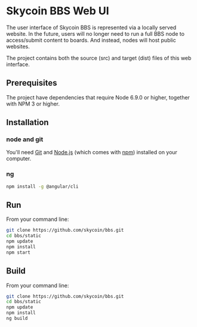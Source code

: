 # Skycoin BBS Web UI
The user interface of Skycoin BBS is represented via a locally served website. In the future, users will no longer need to run a full BBS node to access/submit content to boards. And instead, nodes will host public websites.

The project contains both the source (src) and target (dist) files of this web interface.

## Prerequisites

The project have dependencies that require Node 6.9.0 or higher, together
with NPM 3 or higher.

## Installation


### node and git
You'll need [Git](https://git-scm.com) and [Node.js](https://nodejs.org/en/download/) (which comes with [npm](http://npmjs.com)) installed on your computer.

### ng

```bash
npm install -g @angular/cli
```


## Run
From your command line:
```bash
git clone https://github.com/skycoin/bbs.git
cd bbs/static
npm update
npm install
npm start
```

## Build
From your command line:
```bash
git clone https://github.com/skycoin/bbs.git
cd bbs/static
npm update
npm install
ng build
```
